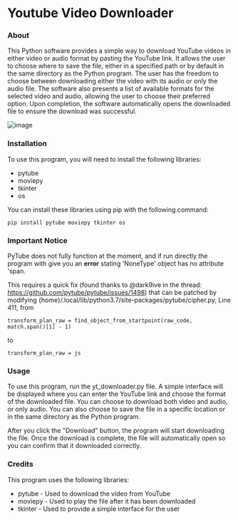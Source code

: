# Youtube Video Downloader

### About
This Python software provides a simple way to download YouTube videos in either video or audio format by pasting the YouTube link.
It allows the user to choose where to save the file, either in a specified path or by default in the same directory as the Python program. 
The user has the freedom to choose between downloading either the video with its audio or only the audio file. The software also presents a list of available formats for the selected video and audio, allowing the user to choose their preferred option. 
Upon completion, the software automatically opens the downloaded file to ensure the download was successful.

![image](https://user-images.githubusercontent.com/115204665/227081801-4a162ca2-dfdf-4955-a959-d5a545010cb2.png)

### Installation
To use this program, you will need to install the following libraries:

* pytube
* moviepy
* tkinter
* os

You can install these libraries using pip with the following command:
```
pip install pytube moviepy tkinter os
```

### Important Notice
PyTube does not fully function at the moment, and if run directly the program with give you an **error** stating 'NoneType' object has no attribute 'span.

This requires a quick fix (found thanks to @dark9ive in the thread: https://github.com/pytube/pytube/issues/1498) that can be patched by modifying {home}/.local/lib/python3.7/site-packages/pytube/cipher.py, Line 411, from
```
transform_plan_raw = find_object_from_startpoint(raw_code, match.span()[1] - 1)
```
to
```
transform_plan_raw = js
```

### Usage
To use this program, run the yt_downloader.py file. A simple interface will be displayed where you can enter the YouTube link and choose the format of the downloaded file. You can choose to download both video and audio, or only audio. You can also choose to save the file in a specific location or in the same directory as the Python program.

After you click the "Download" button, the program will start downloading the file. Once the download is complete, the file will automatically open so you can confirm that it downloaded correctly.

### Credits 
This program uses the following libraries:

* pytube - Used to download the video from YouTube
* moviepy - Used to play the file after it has been downloaded
* tkinter - Used to provide a simple interface for the user
